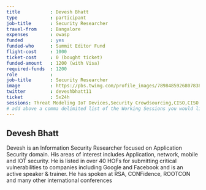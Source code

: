 ```yaml
---
title           : Devesh Bhatt
type            : participant
job-title       : Security Researcher
travel-from     : Bangalore
expenses        : owasp
funded          : yes
funded-who      : Summit Editor Fund
flight-cost     : 1000
ticket-cost     : 0 (bought ticket)
funded-amount   : 1200 (with Visa)
required-funds  : 1200
role            : 
job-title       : Security Researcher
image           : https://pbs.twimg.com/profile_images/789848592680783876/iVOr_MaR.jpg
twitter         : deveshbhatt11
ticket          : 5x24h
sessions: Threat Modeling IoT Devices,Security Crowdsourcing,CISO,CISO Round table,Threat Modeling Diagramming Techniques,Threat Modeling Tools,Creating AppSec Talent (next 100k professionals),Creating AppSec Teams,Responsible Disclosure,Application Security BSc/Masters Curriculum Design,Threat Modeling IoT Devices,Bug Bounty Playbook,Threat Models DoS Playbook,TLS for Local IoT,Visit Bletchley Park, Top 10 2017 - Call for Data and Weightings Discussion
# add above a comma delimited list of the Working Sessions you would like to attend (use the session's title)
---
```


## Devesh Bhatt


Devesh is an Information Security Researcher focused on Application Security domain. His areas of interest includes Application, network, mobile and IOT security.
He is listed in over 40 HOFs for submitting critical vulnerabilities to companies including Google and Facebook and is an active speaker & trainer. He has spoken at RSA, CONFidence, ROOTCON and many other international conferences

